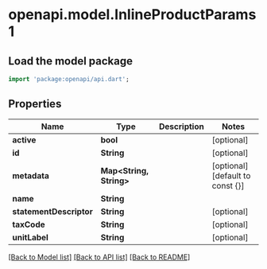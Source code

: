 # openapi.model.InlineProductParams1

## Load the model package
```dart
import 'package:openapi/api.dart';
```

## Properties
Name | Type | Description | Notes
------------ | ------------- | ------------- | -------------
**active** | **bool** |  | [optional] 
**id** | **String** |  | [optional] 
**metadata** | **Map<String, String>** |  | [optional] [default to const {}]
**name** | **String** |  | 
**statementDescriptor** | **String** |  | [optional] 
**taxCode** | **String** |  | [optional] 
**unitLabel** | **String** |  | [optional] 

[[Back to Model list]](../README.md#documentation-for-models) [[Back to API list]](../README.md#documentation-for-api-endpoints) [[Back to README]](../README.md)


